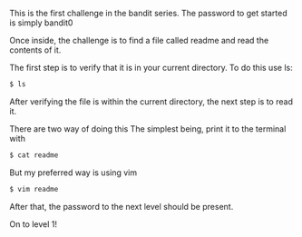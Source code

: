 This is the first challenge in the bandit series.
The password to get started is simply bandit0

Once inside, the challenge is to find a file called readme and read the contents of it.

The first step is to verify that it is in your current directory. To do this use ls:
```bash
$ ls
```

After verifying the file is within the current directory, the next step is to read it.

There are two way of doing this
The simplest being, print it to the terminal with

```bash
$ cat readme
```

But my preferred way is using vim
```bash
$ vim readme
```

After that, the password to the next level should be present.

On to level 1!
